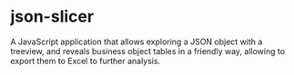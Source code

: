 json-slicer
===========

A JavaScript application that allows exploring a JSON object with a treeview, and reveals business object tables in a friendly way, allowing to export them to Excel to further analysis.
